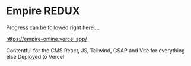 # Empire REDUX

Progress can be followed right here....

https://empire-online.vercel.app/

Contentful for the CMS
React, JS, Tailwind, GSAP and Vite for everything else
Deployed to Vercel